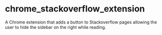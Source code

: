 # chrome_stackoverflow_extension
A Chrome extension that adds a button to Stackoverflow pages allowing the user to hide the sidebar on the right while reading.
